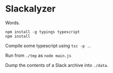 # Slackalyzer

Words.

    npm install -g typings typescript
    npm install
    
Compile some typescript using `tsc -p .`.

Run from `./tmp` as `node main.js`

Dump the contents of a Slack archive into `./data`.
